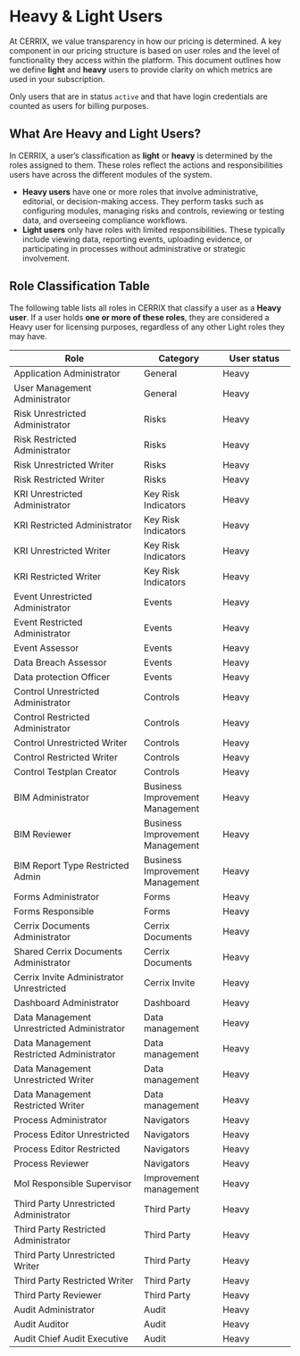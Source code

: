 # Heavy & Light Users

At CERRIX, we value transparency in how our pricing is determined. A key component in our pricing structure is based on user roles and the level of functionality they access within the platform. This document outlines how we define **light** and **heavy** users to provide clarity on which metrics are used in your subscription.

Only users that are in status `active` and that have login credentials are counted as users for billing purposes.

## What Are Heavy and Light Users?

In CERRIX, a user’s classification as **light** or **heavy** is determined by the roles assigned to them. These roles reflect the actions and responsibilities users have across the different modules of the system.

* **Heavy users** have one or more roles that involve administrative, editorial, or decision-making access. They perform tasks such as configuring modules, managing risks and controls, reviewing or testing data, and overseeing compliance workflows.
* **Light users** only have roles with limited responsibilities. These typically include viewing data, reporting events, uploading evidence, or participating in processes without administrative or strategic involvement.

## Role Classification Table

The following table lists all roles in CERRIX that classify a user as a **Heavy user**. If a user holds **one or more of these roles**, they are considered a Heavy user for licensing purposes, regardless of any other Light roles they may have.

<table><thead><tr><th width="373">Role</th><th width="160">Category</th><th width="201.19140625">User status</th></tr></thead><tbody><tr><td>Application Administrator</td><td>General</td><td>Heavy</td></tr><tr><td>User Management Administrator</td><td>General</td><td>Heavy</td></tr><tr><td>Risk Unrestricted Administrator</td><td>Risks</td><td>Heavy</td></tr><tr><td>Risk Restricted Administrator</td><td>Risks</td><td>Heavy</td></tr><tr><td>Risk Unrestricted Writer</td><td>Risks</td><td>Heavy</td></tr><tr><td>Risk Restricted Writer</td><td>Risks</td><td>Heavy</td></tr><tr><td>KRI Unrestricted Administrator</td><td>Key Risk Indicators</td><td>Heavy</td></tr><tr><td>KRI Restricted Administrator</td><td>Key Risk Indicators</td><td>Heavy</td></tr><tr><td>KRI Unrestricted Writer</td><td>Key Risk Indicators</td><td>Heavy</td></tr><tr><td>KRI Restricted Writer</td><td>Key Risk Indicators</td><td>Heavy</td></tr><tr><td>Event Unrestricted Administrator</td><td>Events</td><td>Heavy</td></tr><tr><td>Event Restricted Administrator</td><td>Events</td><td>Heavy</td></tr><tr><td>Event Assessor</td><td>Events</td><td>Heavy</td></tr><tr><td>Data Breach Assessor</td><td>Events</td><td>Heavy</td></tr><tr><td>Data protection Officer</td><td>Events</td><td>Heavy</td></tr><tr><td>Control Unrestricted Administrator</td><td>Controls</td><td>Heavy</td></tr><tr><td>Control Restricted Administrator</td><td>Controls</td><td>Heavy</td></tr><tr><td>Control Unrestricted Writer</td><td>Controls</td><td>Heavy</td></tr><tr><td>Control Restricted Writer</td><td>Controls</td><td>Heavy</td></tr><tr><td>Control Testplan Creator</td><td>Controls</td><td>Heavy</td></tr><tr><td>BIM Administrator</td><td>Business Improvement Management</td><td>Heavy</td></tr><tr><td>BIM Reviewer</td><td>Business Improvement Management</td><td>Heavy</td></tr><tr><td>BIM Report Type Restricted Admin</td><td>Business Improvement Management</td><td>Heavy</td></tr><tr><td>Forms Administrator</td><td>Forms</td><td>Heavy</td></tr><tr><td>Forms Responsible</td><td>Forms</td><td>Heavy</td></tr><tr><td>Cerrix Documents Administrator</td><td>Cerrix Documents</td><td>Heavy</td></tr><tr><td>Shared Cerrix Documents Administrator</td><td>Cerrix Documents</td><td>Heavy</td></tr><tr><td>Cerrix Invite Administrator Unrestricted</td><td>Cerrix Invite</td><td>Heavy</td></tr><tr><td>Dashboard Administrator</td><td>Dashboard</td><td>Heavy</td></tr><tr><td>Data Management Unrestricted Administrator</td><td>Data management</td><td>Heavy</td></tr><tr><td>Data Management Restricted Administrator</td><td>Data management</td><td>Heavy</td></tr><tr><td>Data Management Unrestricted Writer</td><td>Data management</td><td>Heavy</td></tr><tr><td>Data Management Restricted Writer</td><td>Data management</td><td>Heavy</td></tr><tr><td>Process Administrator</td><td>Navigators</td><td>Heavy</td></tr><tr><td>Process Editor Unrestricted</td><td>Navigators</td><td>Heavy</td></tr><tr><td>Process Editor Restricted</td><td>Navigators</td><td>Heavy</td></tr><tr><td>Process Reviewer</td><td>Navigators</td><td>Heavy</td></tr><tr><td>MoI Responsible Supervisor</td><td>Improvement management</td><td>Heavy</td></tr><tr><td>Third Party Unrestricted Administrator</td><td>Third Party</td><td>Heavy</td></tr><tr><td>Third Party Restricted Administrator</td><td>Third Party</td><td>Heavy</td></tr><tr><td>Third Party Unrestricted Writer</td><td>Third Party</td><td>Heavy</td></tr><tr><td>Third Party Restricted Writer</td><td>Third Party</td><td>Heavy</td></tr><tr><td>Third Party Reviewer</td><td>Third Party</td><td>Heavy</td></tr><tr><td>Audit Administrator</td><td>Audit</td><td>Heavy</td></tr><tr><td>Audit Auditor</td><td>Audit</td><td>Heavy</td></tr><tr><td>Audit Chief Audit Executive</td><td>Audit</td><td>Heavy</td></tr></tbody></table>

